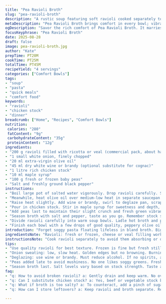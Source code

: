 ```yaml
---
title: "Pea Ravioli Broth"
slug: "pea-ravioli-broth"
description: "A rustic soup featuring soft ravioli cooked separately to maintain texture. Onion sweated in oil until translucent releases sugars for depth. Deglazed with optional brandy adds subtle warmth; broth brightened with honey balances richness. Frozen peas introduced late keep their snap and fresh color. Salt and pepper adjusted at the end depending on broth strength. Garnished with drizzle of peppery olive oil. A quick, comforting bowl that respects ingredient integrity and timing to avoid mushy pasta or dull broth."
metaDescription: "Pea Ravioli Broth brings comfort in every bowl; vibrant flavors and textures shine through. Homemade goodness in 45 minutes."
ogDescription: "Savor the rich comfort of Pea Ravioli Broth. It marries tender ravioli and fresh peas in a flavorful, well-balanced broth."
focusKeyphrase: "Pea Ravioli Broth"
date: 2025-08-28
draft: false
image: pea-ravioli-broth.jpg
author: "Kate"
prepTime: PT20M
cookTime: PT25M
totalTime: PT45M
recipeYield: "4 servings"
categories: ["Comfort Bowls"]
tags:
- "soup"
- "pasta"
- "quick meals"
- "comfort food"
keywords:
- "ravioli"
- "chicken stock"
- "dinner"
breadcrumb: ["Home", "Recipes", "Comfort Bowls"]
nutrition: 
 calories: "280"
 fatContent: "9g"
 carbohydrateContent: "35g"
 proteinContent: "12g"
ingredients:
- "200 g ravioli filled with ricotta or veal (commercial pack, about half 400 g)"
- "1 small white onion, finely chopped"
- "20 ml extra-virgin olive oil"
- "45 ml dry white wine or brandy (optional substitute for cognac)"
- "1 litre rich chicken stock"
- "10 ml maple syrup"
- "100 g fresh or frozen baby peas"
- "Salt and freshly ground black pepper"
instructions:
- "Boil large pot of salted water vigorously. Drop ravioli carefully. Stir lightly to prevent sticking. Cook until just tender, about 2 minutes fewer than package suggests; pasta should have a slight bite, not fully soft. Drain gently to avoid breaking them. Set aside on warm plate under foil."
- "Meanwhile, heat olive oil over medium-low heat in separate saucepan. Add onion, sweat slowly until transparent with faint golden edges but not browned. This step builds sweetness and flavor base. Avoid rushing with high heat or color turns bitter."
- "Raise heat slightly. Add wine or brandy, swirl to deglaze pan, scraping any fond gently. Let alcohol reduce by half, aromatic vapors signal nearing completion."
- "Pour in chicken stock. Stir in maple syrup for sweetness and depth, balancing savory notes from stock and wine. Bring to gentle boil."
- "Add peas last to maintain their slight crunch and fresh green vibrancy. Boil small bubbles flickering across surface. Watch closely, peas cook fast."
- "Season broth with salt and pepper, taste as you go. Remember stock strength varies. Better to under-salt initially, adjust before serving."
- "Divide ravioli carefully into warm soup bowls. Ladle hot broth and peas over pasta so ravioli don’t get soggy sitting in broth too long."
- "Finish each bowl with a few drops of good quality, peppery olive oil for bright richness and aroma."
introduction: "Forget soggy pasta floating lifeless in bland broth. Big pot bubbling, watching water coat each ravioli as it puffs. Onion smells soft, slowly turning clear gold, whispers of caramel. Deglazing with white wine sharpens scent, cuts through that gentle sweetness. Broth gets a sweet touch, maple syrup replacing ordinary sugar for earthier note. Peas tossed in last, popping bright green, like little gems interrupting the rich amber. Oil drizzled last, a peppery hit on the tongue, coaxing out aromas. This is more than simple soup. It's about control. Timing affects texture, flavours layered. Every step matters when you want vibrant, textured soup, not one-dimensional mush. You’ll know when onion is right—soft not burnt. Ravioli tender but holding shape. Broth lively but balanced. Practical, purpose-driven. Nothing excess, everything intentional."
ingredientsNote: "Ravioli: fresh or frozen, cheese or veal filling works well but use quality products to avoid rubbery texture. If no ravioli, small tortellini or agnolotti make fine substitutes. Onion: white or mild yellow; red onion gives too much bite and alters color. Olive oil needs to be fresh and fruity—cheap oil kills the final drizzle effect. White wine or brandy optional; spirit’s role is deglazing and adding complexity, but broth on its own suffices. Maple syrup instead of honey adds deeper caramelised notes, subbing works with agave or light molasses. Peas: frozen is perfectly fine; fresh if in season for brightness. Chicken stock stronger flavor binds all, but beef or vegetable stock can work if well seasoned. Salt sparingly; stocks vary wildly in saltiness. Fresh cracked pepper best for finish, no powdered stuff. Small tweaks in ingredients shift the soup’s personality more than quantities alone."
instructionsNote: "Cook ravioli separately to avoid them absorbing or diluting broth. Overcooked pasta disintegrates and ruins texture. Sweating onion slowly extracts natural sweetness; high heat here is enemy, burns too fast and curdles oil. Deglaze immediately once onion softens; alcohol evaporates, leaving only flavor, don’t skip or you lose depth. Add maple syrup into broth; this balances acidity and gives slippery mouthfeel. Peas added at the last moment avoid sogginess; they should remain slightly firm and bright green. Salt late, after tasting broth and considering salt level in ravioli filling and stock. Serve immediately. Olive oil drizzle adds a final aroma and silky note; use right before serving or it loses freshness. Avoid mixing all too early to prevent loss of texture and flavor clarity. If no cognac/wine available, just omit and add pinch of lemon zest for lift."
tips:
- "Use quality ravioli for best texture. Frozen is fine but fresh still rules. Look for ricotta or veal filling. Substitutes: small tortellini work, or agnolotti."
- "Onion sweating: low, slow heat. Golden edges but no browning. Burning spoils sweetness—don’t rush it. Listen for that soft sizzle, smell the fragrance changing."
- "Deglazing: use wine or brandy. Must reduce alcohol. If no spirits, a splash of lemon juice may lift flavors. Add it right after onion is soft."
- "Peas added late to avoid mushiness. No one likes soggy greens. Fresh if in season; otherwise, frozen is fine. They should pop when you eat them."
- "Season broth last. Salt levels vary based on stock strength. Taste as you go. Under-season if unsure; adjust before serving. Fresh cracked pepper cautioned too."
faq:
- "q: How to avoid broken ravioli? a: Gently drain and keep warm. No overcrowding. Use a large pot. Don’t stir too hard while cooking."
- "q: Can I substitute chicken stock? a: Yes, beef or vegetable stock both work. Just ensure they are well seasoned. Stock impacts overall flavor."
- "q: What if broth is too salty? a: To counteract, add a pinch of sugar or maple syrup to balance. Add more liquid if needed, dilute carefully."
- "q: How can I store leftovers? a: Keep ravioli and broth separate. Refrigerate for two days max. Ravioli soggies fast. Reheat carefully to not overcook."

---
```


